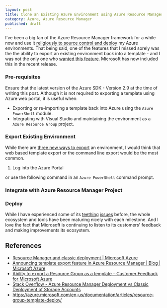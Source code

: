 ```yaml
---
layout: post
title: Clone an Existing Azure Environment using Azure Resource Manager Templates
category: Azure, Azure Resource Manager
published: draft
---
```


I've been a big fan of the Azure Resource Manager framework for a while now and use it [religiously to source control and deploy](https://azure.microsoft.com/en-us/documentation/articles/resource-manager-deployment-model/) my Azure environments. That being said, one of the features that I missed sorely was the the ability to export an existing environment back into a template - and I was not the only one who [wanted this feature](https://azure.microsoft.com/en-us/blog/export-template/). Microsoft has now included this in the recent release.

### Pre-requisites

Ensure that the latest version of the Azure SDK - Version 2.9 at the time of writing this post. 
Although it is not required to exporting a template using Azure web portal, it is useful when:

* Exporting or re-importing a template back into Azure using the `Azure PowerShell` module.
* Integrating with Visual Studio and maintaining the environment as a `Azure Resource Group` project.

### Export Existing Environment

While there are [three new ways to export](https://azure.microsoft.com/en-us/blog/export-template/) an environment, I would think that web based template export or the command line export would be the most common.

1. Log into the Azure Portal

or use the following command in an `Azure PowerShell` command prompt.

### Integrate with Azure Resource Manager Project



### Deploy

While I have experienced some of its [teething](/2015/10/deploy-classic-storage-azure-resource-manager/) [issues](http://stackoverflow.com/questions/32569564/azure-resource-manager-deployment-vs-classic-deployment-of-storage-accounts) before, the whole ecosystem and tools have been maturing nicely with each milestone. And I love the fact that Microsoft is continuing to listen to its customers' feedback and making improvements its ecosystem.

## References
 - [Resource Manager and classic deployment | Microsoft Azure](https://azure.microsoft.com/en-us/documentation/articles/resource-manager-deployment-model/)
 - [Announcing template export feature in Azure Resource Manager | Blog | Microsoft Azure](https://azure.microsoft.com/en-us/blog/export-template/)
 - [Ability to export a Resource Group as a template – Customer Feedback for Microsoft Azure](https://feedback.azure.com/forums/223579-azure-portal/suggestions/7163577-ability-to-export-a-resource-group-as-a-template?page=1&per_page=20)
 - [Stack Overflow - Azure Resource Manager Deployment vs Classic Deployment of Storage Accounts](http://stackoverflow.com/questions/32569564/azure-resource-manager-deployment-vs-classic-deployment-of-storage-accounts)
 - https://azure.microsoft.com/en-us/documentation/articles/resource-group-template-deploy/